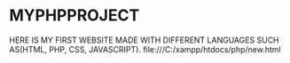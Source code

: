 # MYPHPPROJECT
HERE IS MY FIRST WEBSITE MADE WITH DIFFERENT LANGUAGES SUCH AS(HTML, PHP, CSS, JAVASCRIPT).
file:///C:/xampp/htdocs/php/new.html
